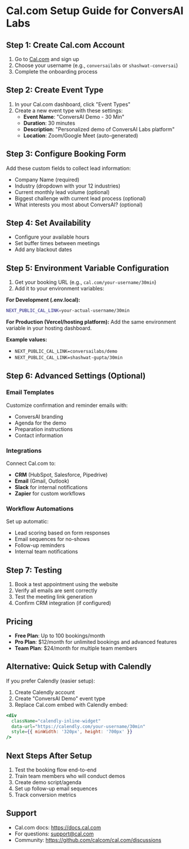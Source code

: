 # Cal.com Setup Guide for ConversAI Labs

## Step 1: Create Cal.com Account
1. Go to [Cal.com](https://cal.com) and sign up
2. Choose your username (e.g., `conversailabs` or `shashwat-conversai`)
3. Complete the onboarding process

## Step 2: Create Event Type
1. In your Cal.com dashboard, click "Event Types"
2. Create a new event type with these settings:
   - **Event Name**: "ConversAI Demo - 30 Min"
   - **Duration**: 30 minutes
   - **Description**: "Personalized demo of ConversAI Labs platform"
   - **Location**: Zoom/Google Meet (auto-generated)

## Step 3: Configure Booking Form
Add these custom fields to collect lead information:
- Company Name (required)
- Industry (dropdown with your 12 industries)
- Current monthly lead volume (optional)
- Biggest challenge with current lead process (optional)
- What interests you most about ConversAI? (optional)

## Step 4: Set Availability
- Configure your available hours
- Set buffer times between meetings
- Add any blackout dates

## Step 5: Environment Variable Configuration
1. Get your booking URL (e.g., `cal.com/your-username/30min`)
2. Add it to your environment variables:

**For Development (.env.local):**
```bash
NEXT_PUBLIC_CAL_LINK=your-actual-username/30min
```

**For Production (Vercel/hosting platform):**
Add the same environment variable in your hosting dashboard.

**Example values:**
- `NEXT_PUBLIC_CAL_LINK=conversailabs/demo`
- `NEXT_PUBLIC_CAL_LINK=shashwat-gupta/30min`

## Step 6: Advanced Settings (Optional)

### Email Templates
Customize confirmation and reminder emails with:
- ConversAI branding
- Agenda for the demo
- Preparation instructions
- Contact information

### Integrations
Connect Cal.com to:
- **CRM** (HubSpot, Salesforce, Pipedrive)
- **Email** (Gmail, Outlook)
- **Slack** for internal notifications
- **Zapier** for custom workflows

### Workflow Automations
Set up automatic:
- Lead scoring based on form responses
- Email sequences for no-shows
- Follow-up reminders
- Internal team notifications

## Step 7: Testing
1. Book a test appointment using the website
2. Verify all emails are sent correctly
3. Test the meeting link generation
4. Confirm CRM integration (if configured)

## Pricing
- **Free Plan**: Up to 100 bookings/month
- **Pro Plan**: $12/month for unlimited bookings and advanced features
- **Team Plan**: $24/month for multiple team members

## Alternative: Quick Setup with Calendly
If you prefer Calendly (easier setup):
1. Create Calendly account
2. Create "ConversAI Demo" event type
3. Replace Cal.com embed with Calendly embed:

```jsx
<div 
  className="calendly-inline-widget" 
  data-url="https://calendly.com/your-username/30min"
  style={{ minWidth: '320px', height: '700px' }}
/>
```

## Next Steps After Setup
1. Test the booking flow end-to-end
2. Train team members who will conduct demos
3. Create demo script/agenda
4. Set up follow-up email sequences
5. Track conversion metrics

## Support
- Cal.com docs: https://docs.cal.com
- For questions: support@cal.com
- Community: https://github.com/calcom/cal.com/discussions